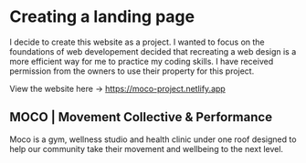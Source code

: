 # Creating a landing page
I decide to create this website as a project. I wanted to focus on the foundations of web developement decided that recreating a web design is a more efficient way for me to practice my coding skills. I have received permission from the owners to use their property for this project.

View the website here -> https://moco-project.netlify.app

## MOCO | Movement Collective & Performance
Moco is a gym, wellness studio and health clinic under one roof designed to help our community take their movement and wellbeing to the next level.
